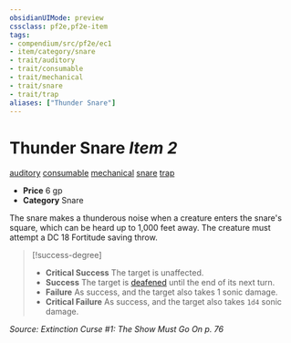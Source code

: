 ```yaml
---
obsidianUIMode: preview
cssclass: pf2e,pf2e-item
tags:
- compendium/src/pf2e/ec1
- item/category/snare
- trait/auditory
- trait/consumable
- trait/mechanical
- trait/snare
- trait/trap
aliases: ["Thunder Snare"]
---
```

# Thunder Snare *Item 2*  
[auditory](../../../Rules/traits/auditory.md)  [consumable](../../../Rules/traits/consumable.md)  [mechanical](../../../Rules/traits/mechanical.md)  [snare](../../../Rules/traits/snare.md)  [trap](../../../Rules/traits/trap.md)  

- **Price** 6 gp
- **Category** Snare

The snare makes a thunderous noise when a creature enters the snare's square, which can be heard up to 1,000 feet away. The creature must attempt a DC 18 Fortitude saving throw.

> [!success-degree] 
> - **Critical Success** The target is unaffected.
> - **Success** The target is [deafened](../../../Rules/conditions.md#Deafened) until the end of its next turn.
> - **Failure** As success, and the target also takes 1 sonic damage.
> - **Critical Failure** As success, and the target also takes `1d4` sonic damage.

*Source: Extinction Curse #1: The Show Must Go On p. 76*